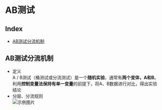 AB测试
===
Index
---
- [AB测试分流机制](#AB测试分流机制)

## AB测试分流机制
- 定义<br>
A / B测试（桶测试或分流测试）是一个**随机实验**，通常有**两个变体，A和B**。利用**控制变量法保持有单一变量**的前提下，将A、B数据进行对比，得出实验结论
- 分层、分流规则<br/>
![示例图片](../../图片/分层分流示例.jpeg)<br>

